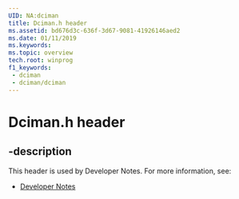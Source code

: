 ```yaml
---
UID: NA:dciman
title: Dciman.h header
ms.assetid: bd676d3c-636f-3d67-9081-41926146aed2
ms.date: 01/11/2019
ms.keywords: 
ms.topic: overview
tech.root: winprog
f1_keywords:
 - dciman
 - dciman/dciman
---
```


# Dciman.h header


## -description

This header is used by Developer Notes. For more information, see:

- [Developer Notes](../_winprog/index.md)

